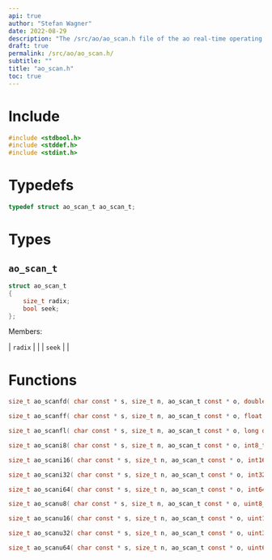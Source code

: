 ```yaml
---
api: true
author: "Stefan Wagner"
date: 2022-08-29
description: "The /src/ao/ao_scan.h file of the ao real-time operating system."
draft: true
permalink: /src/ao/ao_scan.h/
subtitle: ""
title: "ao_scan.h"
toc: true
---
```


# Include

```c
#include <stdbool.h>
#include <stddef.h>
#include <stdint.h>
```

# Typedefs

```c
typedef struct ao_scan_t ao_scan_t;
```

# Types

## `ao_scan_t`

```c
struct ao_scan_t
{
    size_t radix;
    bool seek;
};
```

Members:

| `radix` | |
| `seek` | |

# Functions

```c
size_t ao_scanfd( char const * s, size_t n, ao_scan_t const * o, double * v);
```

```c
size_t ao_scanff( char const * s, size_t n, ao_scan_t const * o, float * v);
```

```c
size_t ao_scanfl( char const * s, size_t n, ao_scan_t const * o, long double * v);
```

```c
size_t ao_scani8( char const * s, size_t n, ao_scan_t const * o, int8_t * v);
```

```c
size_t ao_scani16( char const * s, size_t n, ao_scan_t const * o, int16_t * v);
```

```c
size_t ao_scani32( char const * s, size_t n, ao_scan_t const * o, int32_t * v);
```

```c
size_t ao_scani64( char const * s, size_t n, ao_scan_t const * o, int64_t * v);
```

```c
size_t ao_scanu8( char const * s, size_t n, ao_scan_t const * o, uint8_t * v);
```

```c
size_t ao_scanu16( char const * s, size_t n, ao_scan_t const * o, uint16_t * v);
```

```c
size_t ao_scanu32( char const * s, size_t n, ao_scan_t const * o, uint32_t * v);
```

```c
size_t ao_scanu64( char const * s, size_t n, ao_scan_t const * o, uint64_t * v);
```

